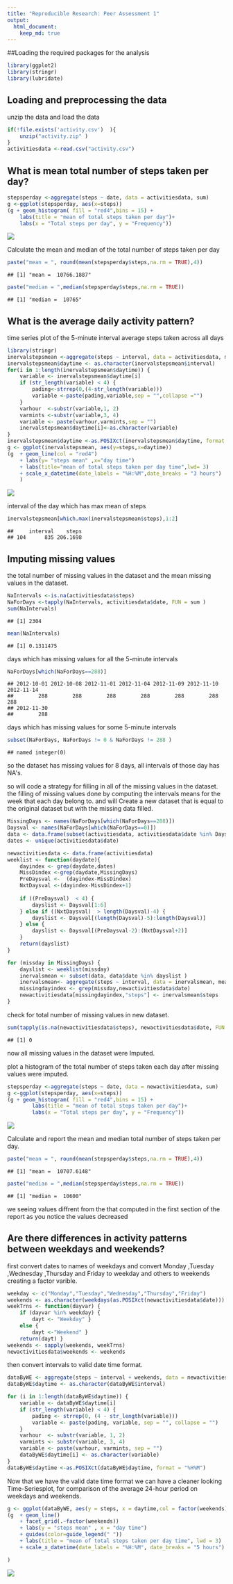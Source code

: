 ```yaml
---
title: "Reproducible Research: Peer Assessment 1"
output: 
  html_document:
    keep_md: true
---
```

##Loading the required packages for the analysis

```r
library(ggplot2)
library(stringr)
library(lubridate)
```
## Loading and preprocessing the data
unzip the data and load the data 

```r
if(!file.exists('activity.csv')  ){
    unzip("activity.zip" ) 
}
activitiesdata <-read.csv("activity.csv")
```
## What is mean total number of steps taken per day?


```r
stepsperday <-aggregate(steps ~ date, data = activitiesdata, sum)
g <-ggplot(stepsperday, aes(x=steps))
(g + geom_histogram( fill = "red4",bins = 15) +
    labs(title = "mean of total steps taken per day")+
    labs(x = "Total steps per day", y = "Frequency"))
```

![](PA1_template_files/figure-html/unnamed-chunk-3-1.png)<!-- -->
    
Calculate the mean and median of the total number of steps taken per day

```r
paste("mean = ", round(mean(stepsperday$steps,na.rm = TRUE),4))
```

```
## [1] "mean =  10766.1887"
```

```r
paste("median = ",median(stepsperday$steps,na.rm = TRUE))
```

```
## [1] "median =  10765"
```

## What is the average daily activity pattern?
time series plot of the 5-minute interval average steps taken across all days

```r
library(stringr)
inervalstepsmean <-aggregate(steps ~ interval, data = activitiesdata, mean)
inervalstepsmean$daytime <- as.character(inervalstepsmean$interval)
for(i in 1:length(inervalstepsmean$daytime)) {
    variable <- inervalstepsmean$daytime[i]
    if (str_length(variable) < 4) {
        pading<-strrep(0,(4-str_length(variable)))
        variable <-paste(pading,variable,sep = "",collapse ="")
    }
    varhour  <-substr(variable,1, 2)
    varmints <-substr(variable,3, 4)
    variable <- paste(varhour,varmints,sep = "")
    inervalstepsmean$daytime[i]<-as.character(variable)
}
inervalstepsmean$daytime <-as.POSIXct(inervalstepsmean$daytime, format = "%H%M")
g <- ggplot(inervalstepsmean, aes(y=steps,x=daytime))
(g  + geom_line(col = "red4")
    + labs(y= "steps mean" ,x="day time")
    + labs(title="mean of total steps taken per day time",lwd= 3) 
    + scale_x_datetime(date_labels = "%H:%M",date_breaks = "3 hours")
    )
```

![](PA1_template_files/figure-html/unnamed-chunk-5-1.png)<!-- -->
    
interval of the day which has max mean of steps

```r
inervalstepsmean[which.max(inervalstepsmean$steps),1:2]
```

```
##     interval    steps
## 104      835 206.1698
```
## Imputing missing values
the total number of missing values in the dataset and the mean missing values in the dataset.

```r
NaIntervals <-is.na(activitiesdata$steps)
NaForDays <-tapply(NaIntervals, activitiesdata$date, FUN = sum )
sum(NaIntervals)
```

```
## [1] 2304
```

```r
mean(NaIntervals)
```

```
## [1] 0.1311475
```
    
days which has missing values for all the 5-minute intervals    

```r
NaForDays[which(NaForDays==288)]
```

```
## 2012-10-01 2012-10-08 2012-11-01 2012-11-04 2012-11-09 2012-11-10 2012-11-14 
##        288        288        288        288        288        288        288 
## 2012-11-30 
##        288
```
days which has missing values for some 5-minute intervals

```r
subset(NaForDays, NaForDays != 0 & NaForDays != 288 )
```

```
## named integer(0)
```
so the dataset has missing values for 8 days, all intervals of those day has NA's.
    
so will code a strategy for filling in all of the missing values in the dataset.
the filling of missing values done by computing the intervals means for the week that each day belong to.
and will Create a new dataset that is equal to the original dataset but with the missing data filled.

```r
MissingDays <- names(NaForDays[which(NaForDays==288)])
Daysval <- names(NaForDays[which(NaForDays==0)])
data <- data.frame(subset(activitiesdata, activitiesdata$date %in% Daysval ))
dates <- unique(activitiesdata$date)

newactivitiesdata <- data.frame(activitiesdata)
weeklist <- function(daydate){
    dayindex <- grep(daydate,dates)
    MissDindex <-grep(daydate,MissingDays)
    PreDaysval <-  (dayindex-MissDindex)
    NxtDaysval <-(dayindex-MissDindex+1)
    
    if ((PreDaysval)  < 4) {
        dayslist <- Daysval[1:6]
    } else if ((NxtDaysval)  > length(Daysval)-4) {
        dayslist <- Daysval[(length(Daysval)-5):length(Daysval)]   
    } else {
        dayslist <- Daysval[(PreDaysval-2):(NxtDaysval+2)]   
    }
    return(dayslist)
}

for (missday in MissingDays) {
    dayslist <- weeklist(missday)
    inervalsmean <- subset(data, data$date %in% dayslist )
    inervalsmean<- aggregate(steps ~ interval, data = inervalsmean, mean)
    missingdayindex <- grep(missday,newactivitiesdata$date)
    newactivitiesdata[missingdayindex,"steps"] <- inervalsmean$steps
}
```
check for total number of missing values in new dataset.

```r
sum(tapply(is.na(newactivitiesdata$steps), newactivitiesdata$date, FUN = sum))
```

```
## [1] 0
```
now all missing values in the dataset were Imputed.

plot a histogram of the total number of steps taken each day after missing values were imputed.

```r
stepsperday <-aggregate(steps ~ date, data = newactivitiesdata, sum)
g <-ggplot(stepsperday, aes(x=steps))
(g + geom_histogram( fill = "red4",bins = 15) +
        labs(title = "mean of total steps taken per day")+
        labs(x = "Total steps per day", y = "Frequency"))
```

![](PA1_template_files/figure-html/unnamed-chunk-12-1.png)<!-- -->
    
Calculate and report the mean and median total number of steps taken per day.

```r
paste("mean = ", round(mean(stepsperday$steps,na.rm = TRUE),4))
```

```
## [1] "mean =  10707.6148"
```

```r
paste("median = ",median(stepsperday$steps,na.rm = TRUE))
```

```
## [1] "median =  10600"
```
we seeing values diffrent from the that computed in the first section of the report 
as you notice the values decreased 


## Are there differences in activity patterns between weekdays and weekends?
first convert dates to names of weekdays and convert Monday ,Tuesday ,Wednesday ,Thursday and Friday to weekday and others to weekends creating a factor varible.

```r
weekday <- c("Monday","Tuesday","Wednesday","Thursday","Friday")
weekends <- as.character(weekdays(as.POSIXct(newactivitiesdata$date)))
weekTrns <- function(dayvar) {
    if (dayvar %in% weekday) {
        dayt <- "Weekday" }
    else {
        dayt <-"Weekend" }
    return(dayt) }
weekends <- sapply(weekends, weekTrns)
newactivitiesdata$weekends <- weekends
```
then convert intervals to valid date time format.

```r
dataByWE <- aggregate(steps ~ interval + weekends, data = newactivitiesdata, mean)
dataByWE$daytime <- as.character(dataByWE$interval)

for (i in 1:length(dataByWE$daytime)) {
    variable <- dataByWE$daytime[i]
    if (str_length(variable) < 4) {
        pading <- strrep(0, (4 - str_length(variable)))
        variable <- paste(pading, variable, sep = "", collapse = "")
    }
    varhour  <- substr(variable, 1, 2)
    varmints <- substr(variable, 3, 4)
    variable <- paste(varhour, varmints, sep = "")
    dataByWE$daytime[i] <- as.character(variable)
}
dataByWE$daytime <-as.POSIXct(dataByWE$daytime, format = "%H%M")
```
Now that we have the valid date time format we can have a cleaner looking Time-Seriesplot, for comparison of the average 24-hour period on weekdays and weekends.

```r
g <- ggplot(dataByWE, aes(y = steps, x = daytime,col = factor(weekends)))
(g  + geom_line()
    + facet_grid(.~factor(weekends)) 
    + labs(y = "steps mean" , x = "day time")
    + guides(color=guide_legend(" ")) 
    + labs(title = "mean of total steps taken per day time", lwd = 3)
    + scale_x_datetime(date_labels = "%H:%M", date_breaks = "5 hours")

)
```

![](PA1_template_files/figure-html/unnamed-chunk-16-1.png)<!-- -->

